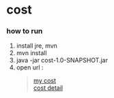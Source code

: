 # cost

### how to run
1. install jre, mvn
2. mvn install
3. java -jar cost-1.0-SNAPSHOT.jar
4. open url :
    > [my cost](http://localhost:9310/cost)  
     [cost detail](http://localhost:9310/records)
